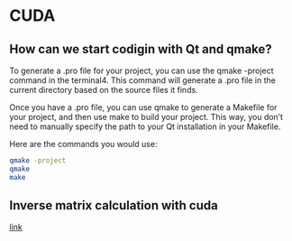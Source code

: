 # CUDA

## How can we start codigin with Qt and qmake?
To generate a .pro file for your project, you can use the qmake -project command in the terminal4. This command will generate a .pro file in the current directory based on the source files it finds.

Once you have a .pro file, you can use qmake to generate a Makefile for your project, and then use make to build your project. This way, you don’t need to manually specify the path to your Qt installation in your Makefile.

Here are the commands you would use:
```bash
qmake -project
qmake
make
```

## Inverse matrix calculation with cuda
[link](https://github.com/ZhengzhongSun/Matrix-Inversion-with-CUDA?tab=readme-ov-file)




